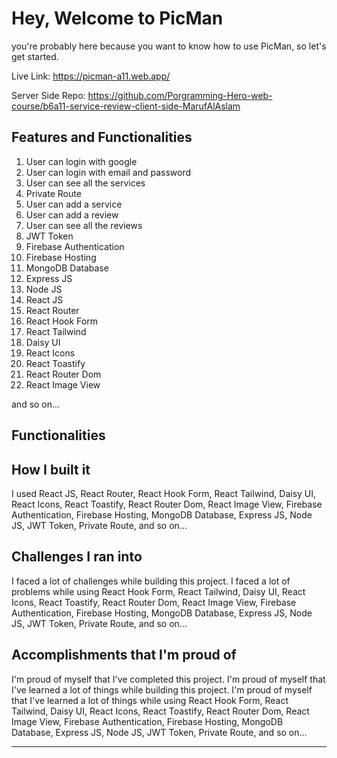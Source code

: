 # Hey, Welcome to PicMan

you're probably here because you want to know how to use PicMan, so let's get started.

Live Link: https://picman-a11.web.app/

Server Side Repo: https://github.com/Porgramming-Hero-web-course/b6a11-service-review-client-side-MarufAlAslam



## Features and Functionalities
1. User can login with google
2. User can login with email and password
3. User can see all the services
4. Private Route
5. User can add a service
6. User can add a review
7. User can see all the reviews
8. JWT Token
9. Firebase Authentication
10. Firebase Hosting
11. MongoDB Database
12. Express JS
13. Node JS
14. React JS
15. React Router
16. React Hook Form
17. React Tailwind
18. Daisy UI
19. React Icons
20. React Toastify
21. React Router Dom
22. React Image View

and so on...


## Functionalities


## How I built it

I used React JS, React Router, React Hook Form, React Tailwind, Daisy UI, React Icons, React Toastify, React Router Dom, React Image View, Firebase Authentication, Firebase Hosting, MongoDB Database, Express JS, Node JS, JWT Token, Private Route, and so on...

## Challenges I ran into

I faced a lot of challenges while building this project. I faced a lot of problems while using React Hook Form, React Tailwind, Daisy UI, React Icons, React Toastify, React Router Dom, React Image View, Firebase Authentication, Firebase Hosting, MongoDB Database, Express JS, Node JS, JWT Token, Private Route, and so on...

## Accomplishments that I'm proud of

I'm proud of myself that I've completed this project. I'm proud of myself that I've learned a lot of things while building this project. I'm proud of myself that I've learned a lot of things while using React Hook Form, React Tailwind, Daisy UI, React Icons, React Toastify, React Router Dom, React Image View, Firebase Authentication, Firebase Hosting, MongoDB Database, Express JS, Node JS, JWT Token, Private Route, and so on...

---